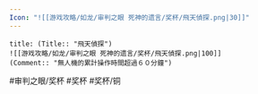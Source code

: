 ```yaml
---
Icon: "![[游戏攻略/如龙/审判之眼 死神的遗言/奖杯/飛天偵探.png|30]]"
---
```

```ad-common-bronze-trophy
title: (Title:: "飛天偵探")
![[游戏攻略/如龙/审判之眼 死神的遗言/奖杯/飛天偵探.png|100]]
(Comment:: "無人機的累計操作時間超過６０分鐘")
```

#审判之眼/奖杯 #奖杯 #奖杯/铜
